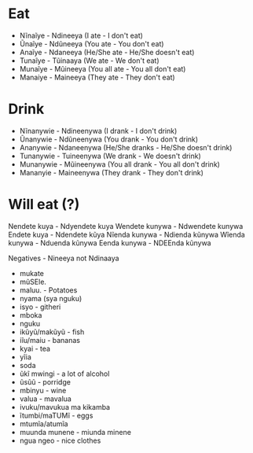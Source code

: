 # Eat
- Nĩnaĩye - Ndineeya (I ate - I don't eat)
- Ũnaĩye - Ndũneeya (You ate - You don't eat)
- Anaĩye - Ndaneeya (He/She ate - He/She doesn't eat)
- Tunaĩye - Tũinaaya (We ate - We don't eat)
- Munaĩye - Mũineeya (You all ate - You all don't eat)
- Manaiye - Maineeya (They ate - They don't eat)


# Drink
- Nĩnanywie - Ndineenywa (I drank - I don't drink)
- Ũnanywie - Ndũneenywa (You drank - You don't drink) 
- Ananywie - Ndaneenywa (He/She dranks - He/She doesn't drink)
- Tunanywie - Tuineenywa (We drank - We doesn't drink)
- Munanywie - Mũineenywa (You all drank - You all don't drink)
- Mananyie - Maineenywa (They drank - They don't drink)

# Will eat (?)
Nendete kuya - Ndyendete kuya
Wendete kunywa - Ndwendete kunywa
Endete kuya - Ndendete kũya
Nĩenda kunywa - Ndienda kũnywa
Wĩenda kunywa - Nduenda kũnywa
Eenda kunywa - NDEEnda kũnywa

Negatives - Nineeya not Ndinaaya

- mukate
- mũSEle. 
- maluu. - Potatoes
- nyama (sya nguku)
- isyo - githeri
- mboka
- nguku
- ikũyũ/makũyũ - fish
- iĩu/maiu - bananas
- kyai - tea
- yĩia
- soda
- ũkĩ mwingi - a lot of alcohol
- ũsũũ - porridge
- mbinyu - wine
- valua - mavalua
- ivuku/mavukua ma kikamba
- ĩtumbi/maTUMĩ - eggs
- mtumĩa/atumĩa
- muunda munene - miunda minene
- ngua ngeo - nice clothes

